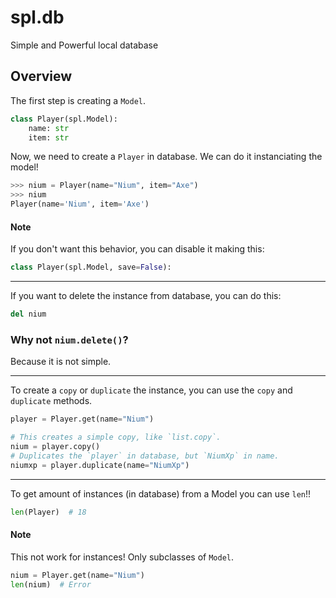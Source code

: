 # spl.db
Simple and Powerful local database

## Overview
The first step is creating a `Model`.
```py
class Player(spl.Model):
    name: str
    item: str
```
Now, we need to create a `Player` in database. We can do it instanciating the model!
```py
>>> nium = Player(name="Nium", item="Axe")
>>> nium
Player(name='Nium', item='Axe')
```
#### Note
If you don't want this behavior, you can disable it making this:
```py
class Player(spl.Model, save=False):
```
---

If you want to delete the instance from database, you can do this:
```py
del nium
```
### Why not `nium.delete()`?
Because it is not simple.

---

To create a `copy` or `duplicate` the instance, you can use the `copy` and `duplicate` methods.
```py
player = Player.get(name="Nium")

# This creates a simple copy, like `list.copy`.
nium = player.copy()
# Duplicates the `player` in database, but `NiumXp` in name.
niumxp = player.duplicate(name="NiumXp")
```

---

To get amount of instances (in database) from a Model you can use `len`!!
```py
len(Player)  # 18
```

#### Note
This not work for instances! Only subclasses of `Model`.
```py
nium = Player.get(name="Nium")
len(nium)  # Error
```
